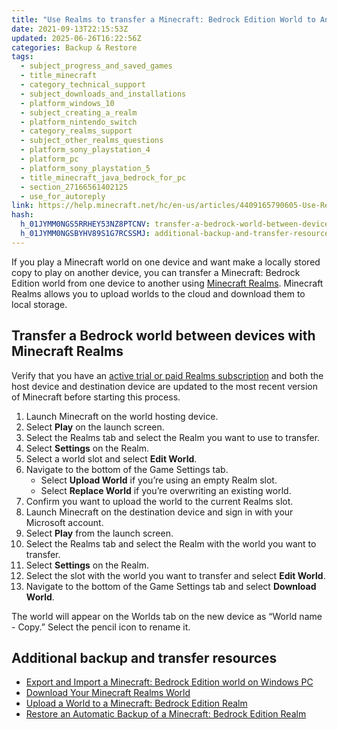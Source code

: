 ```yaml
---
title: "Use Realms to transfer a Minecraft: Bedrock Edition World to Another Device"
date: 2021-09-13T22:15:53Z
updated: 2025-06-26T16:22:56Z
categories: Backup & Restore
tags:
  - subject_progress_and_saved_games
  - title_minecraft
  - category_technical_support
  - subject_downloads_and_installations
  - platform_windows_10
  - subject_creating_a_realm
  - platform_nintendo_switch
  - category_realms_support
  - subject_other_realms_questions
  - platform_sony_playstation_4
  - platform_pc
  - platform_sony_playstation_5
  - title_minecraft_java_bedrock_for_pc
  - section_27166561402125
  - use_for_autoreply
link: https://help.minecraft.net/hc/en-us/articles/4409165790605-Use-Realms-to-transfer-a-Minecraft-Bedrock-Edition-World-to-Another-Device
hash:
  h_01JYMM0NGS5RRHEY53NZ8PTCNV: transfer-a-bedrock-world-between-devices-with-minecraft-realms
  h_01JYMM0NGSBYHV89S1G7RCSSMJ: additional-backup-and-transfer-resources
---
```


If you play a Minecraft world on one device and want make a locally stored copy to play on another device, you can transfer a Minecraft: Bedrock Edition world from one device to another using [Minecraft Realms](https://www.minecraft.net/en-us/realms). Minecraft Realms allows you to upload worlds to the cloud and download them to local storage.

## Transfer a Bedrock world between devices with Minecraft Realms

Verify that you have an [active trial or paid Realms subscription](../Create-or-Join-Realms/Create-a-Minecraft-Bedrock-Edition-Realm.md) and both the host device and destination device are updated to the most recent version of Minecraft before starting this process.

1.  Launch Minecraft on the world hosting device.
2.  Select **Play** on the launch screen.
3.  Select the Realms tab and select the Realm you want to use to transfer.
4.  Select **Settings** on the Realm.
5.  Select a world slot and select **Edit World**.
6.  Navigate to the bottom of the Game Settings tab.
    - Select **Upload World** if you’re using an empty Realm slot.
    - Select **Replace World** if you’re overwriting an existing world.
7.  Confirm you want to upload the world to the current Realms slot.
8.  Launch Minecraft on the destination device and sign in with your Microsoft account.
9.  Select **Play** from the launch screen.
10. Select the Realms tab and select the Realm with the world you want to transfer.
11. Select **Settings** on the Realm.
12. Select the slot with the world you want to transfer and select **Edit World**.
13. Navigate to the bottom of the Game Settings tab and select **Download World**.

The world will appear on the Worlds tab on the new device as “World name - Copy.” Select the pencil icon to rename it.

## Additional backup and transfer resources

- [Export and Import a Minecraft: Bedrock Edition world on Windows PC](./Export-and-Import-a-Minecraft-Bedrock-Edition-world-on-Windows-PC.md)
- [Download Your Minecraft Realms World](../Manage-Realms-Worlds/Download-a-Realms-world-in-Minecraft-Bedrock-Edition.md)
- [Upload a World to a Minecraft: Bedrock Edition Realm](../Manage-Realms-Worlds/Upload-a-World-to-a-Minecraft-Bedrock-Edition-Realm.md)
- [Restore an Automatic Backup of a Minecraft: Bedrock Edition Realm](../Manage-Realms-Worlds/Restore-an-Automatic-Backup-of-a-Minecraft-Bedrock-Edition-Realm-World.md)
